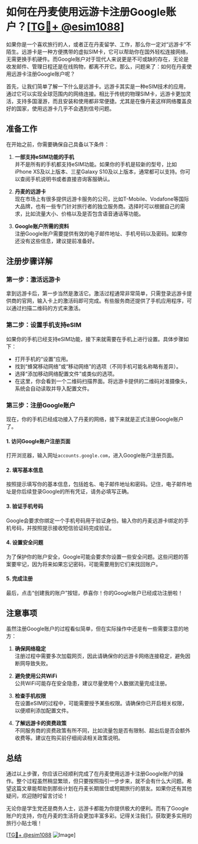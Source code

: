 # 如何在丹麦使用远游卡注册Google账户？[[TG💪+ @esim1088](https://t.me/s/esim1088)]

如果你是一个喜欢旅行的人，或者正在丹麦留学、工作，那么你一定对“远游卡”不陌生。远游卡是一种方便携带的虚拟SIM卡，它可以帮助你在国外轻松连接网络，无需更换手机硬件。而Google账户对于现代人来说更是不可或缺的存在，无论是收发邮件、管理日程还是在线购物，都离不开它。那么，问题来了：如何在丹麦使用远游卡注册Google账户呢？

首先，让我们简单了解一下什么是远游卡。远游卡其实是一种eSIM技术的应用，通过它可以实现全球范围内的网络连接。相比于传统的物理SIM卡，远游卡更加灵活，支持多国漫游，而且安装和使用都非常便捷。尤其是在像丹麦这样网络覆盖良好的国家，使用远游卡几乎不会遇到信号问题。

## 准备工作

在开始之前，你需要确保自己具备以下条件：

1. **一部支持eSIM功能的手机**  
   并不是所有的手机都支持eSIM功能。如果你的手机是较新的型号，比如iPhone XS及以上版本、三星Galaxy S10及以上版本，通常都可以支持。你可以查阅手机说明书或者直接咨询客服确认。

2. **丹麦的远游卡**  
   现在市场上有很多提供远游卡服务的公司，比如T-Mobile、Vodafone等国际大品牌，也有一些专门针对旅行者的独立服务商。选择时可以根据自己的需求，比如流量大小、价格以及是否包含语音通话等功能。

3. **Google账户所需的资料**  
   注册Google账户需要提供有效的电子邮件地址、手机号码以及密码。如果你还没有这些信息，建议提前准备好。

## 注册步骤详解

### 第一步：激活远游卡

拿到远游卡后，第一步当然是激活它。激活过程通常非常简单，只需登录远游卡提供商的官网，输入卡上的激活码即可完成。有些服务商还提供了手机应用程序，可以通过扫描二维码的方式来激活。

### 第二步：设置手机支持eSIM

如果你的手机已经支持eSIM功能，接下来就需要在手机上进行设置。具体步骤如下：

- 打开手机的“设置”应用。
- 找到“蜂窝移动网络”或“移动网络”的选项（不同手机可能名称略有差异）。
- 选择“添加移动网络配置文件”或类似的选项。
- 在这里，你会看到一个二维码扫描界面。将远游卡提供的二维码对准摄像头，系统会自动读取并导入配置文件。

### 第三步：注册Google账户

现在，你的手机已经成功接入了丹麦的网络，接下来就是正式注册Google账户了。

#### 1. 访问Google账户注册页面

打开浏览器，输入网址`accounts.google.com`，进入Google账户注册页面。

#### 2. 填写基本信息

按照提示填写你的基本信息，包括姓名、电子邮件地址和密码。记住，电子邮件地址是你后续登录Google的所有凭证，请务必填写正确。

#### 3. 验证手机号码

Google会要求你绑定一个手机号码用于验证身份。输入你的丹麦远游卡绑定的手机号码，并按照提示接收短信验证码完成验证。

#### 4. 设置安全问题

为了保护你的账户安全，Google可能会要求你设置一些安全问题。这些问题的答案要牢记，因为将来如果忘记密码，可能需要用到它们来找回账户。

#### 5. 完成注册

最后，点击“创建我的账户”按钮，恭喜你！你的Google账户已经成功注册啦！

## 注意事项

虽然注册Google账户的过程看似简单，但在实际操作中还是有一些需要注意的地方：

1. **确保网络稳定**  
   注册过程中需要多次加载网页，因此请确保你的远游卡网络连接稳定，避免因断网导致失败。

2. **避免使用公共WiFi**  
   公共WiFi可能存在安全隐患，建议尽量使用个人数据流量完成注册。

3. **检查手机权限**  
   在设置eSIM的过程中，可能需要授予某些权限。请确保你已开启相关权限，以便顺利添加配置文件。

4. **了解远游卡的资费政策**  
   不同服务商的资费政策有所不同，比如流量包是否有限制、超出后是否会额外收费等。建议在购买前仔细阅读相关政策说明。

## 总结

通过以上步骤，你应该已经顺利完成了在丹麦使用远游卡注册Google账户的操作。整个过程虽然稍显繁琐，但只要按照指引一步步来，就不会有什么大问题。希望这篇文章能帮助到那些计划在丹麦长期居住或短期旅行的朋友。如果你还有其他疑问，欢迎随时留言讨论！

无论你是学生党还是商务人士，远游卡都能为你提供极大的便利。而有了Google账户的支持，你在丹麦的生活将会更加丰富多彩。记得关注我们，获取更多实用的旅行小贴士哦！

[[TG💪+ @esim1088](https://t.me/s/esim1088) ![Image](https://i.postimg.cc/4NQfJmqS/Snipaste-2025-05-13-00-14-12.png)]